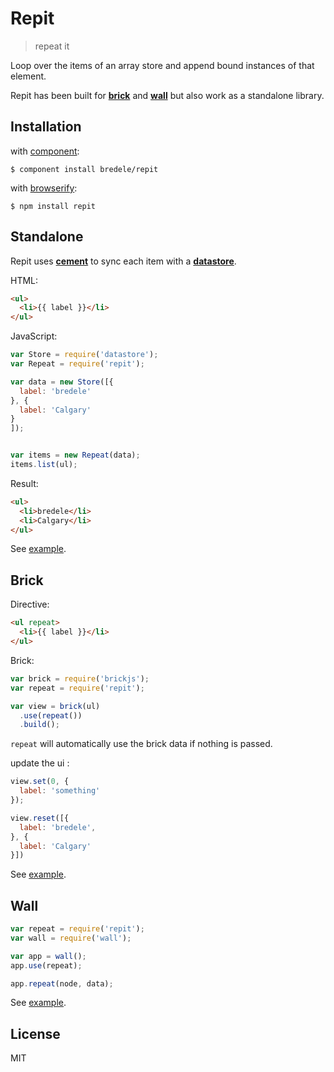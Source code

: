 # Repit

 > repeat it

  Loop over the items of an array store and append bound instances of that element.


  Repit has been built for **[brick](https://github.com/bredele/brick)** and **[wall](https://github.com/bredele/wall)** but also work as a standalone library.


## Installation

with [component](http://github.com/component/component):

    $ component install bredele/repit

with [browserify](http://browserify.org):

    $ npm install repit



## Standalone

  Repit uses **[cement](http://github.com/bredele/cement)** to sync each item with a **[datastore](http://github.com/bredele/datastore)**.

HTML:
```html
<ul>
  <li>{{ label }}</li>
</ul>
```

JavaScript:
```js
var Store = require('datastore');
var Repeat = require('repit');

var data = new Store([{
  label: 'bredele'
}, {
  label: 'Calgary'
}
]);


var items = new Repeat(data);
items.list(ul);

```

Result:
```html
<ul>
  <li>bredele</li>
  <li>Calgary</li> 
</ul>
```

See [example](https://github.com/bredele/repeat-brick/tree/master/examples/standalone.html).

## Brick

Directive:
```html
<ul repeat>
  <li>{{ label }}</li>
</ul>
```

Brick:
```js
var brick = require('brickjs');
var repeat = require('repit');

var view = brick(ul)
  .use(repeat())
  .build();
```

  `repeat` will automatically use the brick data if nothing is passed.

update the ui :

```js
view.set(0, {
  label: 'something'
});

view.reset([{
  label: 'bredele',
}, {
  label: 'Calgary'
}])
```


See [example](https://github.com/bredele/repeat-brick/tree/master/examples/brick.html).

## Wall

```js
var repeat = require('repit');
var wall = require('wall');

var app = wall();
app.use(repeat);

app.repeat(node, data);
```
See [example](https://github.com/bredele/repeat-brick/tree/master/examples/wall.html).

## License

  MIT
